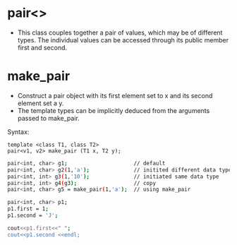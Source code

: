 # pair<>
- This class couples together a pair of values, which may be of different types. The individual values can be accessed through its public member first and second.

# make_pair
- Construct a pair object with its first element set to x and its second element set a y.
- The template types can be implicitly deduced from the arguments passed to make_pair.

Syntax:
```
template <class T1, class T2>
pair<v1, v2> make_pair (T1 x, T2 y);
```

```bash
pair<int, char> g1;                     // default
pair<int, char> g2(1,'a');              // initited different data type
pair<int, int> g3(1,'10');              // initiated same data type
pair<int, int> g4(g3);                  // copy
pair<int, char> g5 = make_pair(1,'a');  // using make_pair
```
```bash
pair<int, char> p1;
p1.first = 1;
p1.second = 'J';

cout<<p1.first<<" ";
cout<<p1.second <<endl;
```


